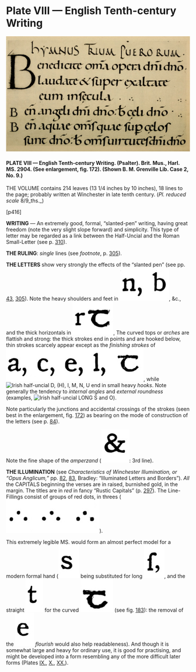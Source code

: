# Plate VIII — English Tenth-century Writing

![Plate VIII.&#x2014;English Tenth-century Writing. \(Psalter\). Brit. Mus., Harl. MS. 2904. \(See enlargement fig. 172.\)](../.gitbook/assets/i448e-plate_viii.jpg)

#### PLATE VIII — English Tenth-century Writing. \(Psalter\). Brit. Mus., Harl. MS. 2904. \(See enlargement, fig. 172\). \(Shown B. M. Grenville Lib. Case 2, No. 9.\) <a id="plate08-note"></a>

THE VOLUME contains 214 leaves \(13 1/4 inches by 10 inches\), 18 lines to the page; probably written at Winchester in late tenth century. \(_Pl. reduced scale_ 8/9_ths._\)

\[p416\]

**WRITING** — An extremely good, formal, “slanted-pen” writing, having great freedom \(note the very slight slope forward\) and simplicity. This type of letter may be regarded as a link between the Half-Uncial and the Roman Small-Letter \(see p. [310](http://www.gutenberg.org/files/47089/47089-h/47089-h.htm#p310)\).

**THE RULING**: _single_ lines \(see _footnote_, p. [305](http://www.gutenberg.org/files/47089/47089-h/47089-h.htm#p305)\).

**THE LETTERS** show very strongly the effects of the “slanted pen” \(see pp. [43](http://www.gutenberg.org/files/47089/47089-h/47089-h.htm#p043), [305](http://www.gutenberg.org/files/47089/47089-h/47089-h.htm#p305)\). Note the heavy shoulders and feet in ![N, B](../.gitbook/assets/i416c02.jpg), &c., and the thick horizontals in ![Irish half-uncial R T](../.gitbook/assets/i416c01.jpg), The curved tops or _arches_ are flattish and strong: the thick strokes end in points and are hooked below, thin strokes scarcely appear except as the _finishing strokes_ of ![Irish half-uncial A, C, E, L, T](../.gitbook/assets/i416c03.jpg), while![Irish half-uncial
D, \(H\), I, M, N, U](../.gitbook/assets/i416c04.jpg) end in small heavy _hooks_. Note generally the tendency to _internal angles_ and _external roundness_ \(examples, ![Irish half-uncial LONG S and
O](../.gitbook/assets/i416c05.jpg)\).

Note particularly the junctions and accidental crossings of the strokes \(seen best in the enlargement, fig. [172](http://www.gutenberg.org/files/47089/47089-h/47089-h.htm#fig172)\) as bearing on the mode of construction of the letters \(see p. [84](http://www.gutenberg.org/files/47089/47089-h/47089-h.htm#p084)\).

Note the fine shape of the _amperzand_ \(![amperzand](../.gitbook/assets/i416c06.jpg): 3rd line\).

**THE ILLUMINATION** \(see _Characteristics of Winchester Illumination, or “Opus Anglicum,”_ pp. [82](http://www.gutenberg.org/files/47089/47089-h/47089-h.htm#p082), [83](http://www.gutenberg.org/files/47089/47089-h/47089-h.htm#p083), Bradley: “Illuminated Letters and Borders”\). _All_ the CAPITALS beginning the verses are in raised, burnished gold, in the margin. The titles are in _red_ in fancy “Rustic Capitals” \(p. [297](http://www.gutenberg.org/files/47089/47089-h/47089-h.htm#p297)\). The Line-Fillings consist of groups of red dots, in threes \(![THEREFORE, thrice](../.gitbook/assets/i416c12.jpg)\).

This extremely legible MS. would form an almost perfect model for a modern formal hand \(![S](../.gitbook/assets/i416c07.jpg) being substituted for long ![LONG S,](../.gitbook/assets/i416c08.jpg), and the straight ![T](../.gitbook/assets/i416c09.jpg) for the curved ![Uncial T](../.gitbook/assets/i416c10.jpg) \(see fig. [183](http://www.gutenberg.org/files/47089/47089-h/47089-h.htm#fig183)\): the removal of the ![E](../.gitbook/assets/i416c11.jpg) _flourish_ would also help readableness\). And though it is somewhat large and heavy for ordinary use, it is good for practising, and might be developed into a form resembling any of the more difficult later forms \(Plates [IX.](plate-ix-english-writing-1018.md), [X.](plate-x-italian-first-half-of-twelfth-century-writing.md), [XX.](plate-xx-italian-late-fifteenth-century.md)\).

